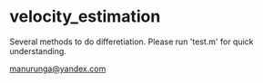 velocity_estimation
===================

Several methods to do differetiation.
Please run 'test.m' for quick understanding.


manurunga@yandex.com
